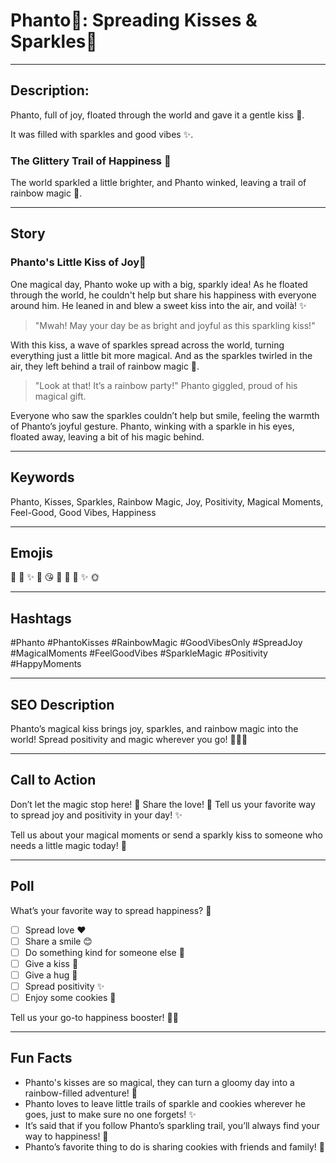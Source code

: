 # **Phanto👻:** Spreading Kisses & Sparkles💋

---

## Description:

Phanto, full of joy, floated through the world and gave it a gentle kiss 💋.

It was filled with sparkles and good vibes ✨.

### The Glittery Trail of Happiness 🌈

The world sparkled a little brighter, and Phanto winked, leaving a trail of rainbow magic 🌈.

---

## Story

### Phanto's Little Kiss of Joy💋

One magical day, Phanto woke up with a big, sparkly idea!
As he floated through the world, he couldn't help but share his happiness with everyone around him.
He leaned in and blew a sweet kiss into the air, and voilà! ✨

> "Mwah! May your day be as bright and joyful as this sparkling kiss!"

With this kiss, a wave of sparkles spread across the world, turning everything just a little bit more magical.
And as the sparkles twirled in the air, they left behind a trail of rainbow magic 🌈.

> "Look at that! It’s a rainbow party!" Phanto giggled, proud of his magical gift.

Everyone who saw the sparkles couldn’t help but smile, feeling the warmth of Phanto’s joyful gesture.
Phanto, winking with a sparkle in his eyes, floated away, leaving a bit of his magic behind.

---

## Keywords

Phanto, Kisses, Sparkles, Rainbow Magic, Joy, Positivity, Magical Moments, Feel-Good, Good Vibes, Happiness

---

## Emojis

💋 👻 ✨ 🌈 😘 💖 🎉 🌟 ✨ 🌞

---

## Hashtags
#Phanto #PhantoKisses #RainbowMagic #GoodVibesOnly #SpreadJoy #MagicalMoments #FeelGoodVibes #SparkleMagic #Positivity #HappyMoments

---

## SEO Description

Phanto’s magical kiss brings joy, sparkles, and rainbow magic into the world! Spread positivity and magic wherever you go! 💖🌈✨

---

## Call to Action

Don’t let the magic stop here! 💫
Share the love! 💋 Tell us your favorite way to spread joy and positivity in your day! ✨

Tell us about your magical moments or send a sparkly kiss to someone who needs a little magic today! 💖

---

## Poll

What’s your favorite way to spread happiness? 🎉

- [ ] Spread love ❤️
- [ ] Share a smile 😊
- [ ] Do something kind for someone else 💖
- [ ] Give a kiss 💋
- [ ] Give a hug 🤗
- [ ] Spread positivity ✨
- [ ] Enjoy some cookies 🍪

Tell us your go-to happiness booster! 💖✨

---

## Fun Facts

- Phanto's kisses are so magical, they can turn a gloomy day into a rainbow-filled adventure! 🌈
- Phanto loves to leave little trails of sparkle and cookies wherever he goes, just to make sure no one forgets! ✨
- It’s said that if you follow Phanto’s sparkling trail, you’ll always find your way to happiness! 💖
- Phanto’s favorite thing to do is sharing cookies with friends and family! 🍪
